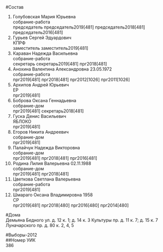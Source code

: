 #Состав  
1. Голубовская Мария Юрьевна  
    собрание-работа  
    председатель председатель2019[481] председатель2018[481] председатель2016[481]  
2. Гурьев Сергей Эдуардович  
    КПРФ  
    заместитель заместитель2019[481]  
3. Караван Надежда Васильевна  
    собрание-работа  
    секретарь секретарь2019[481] прг2018[481]  
4. Анохина Валентина Александровна 23.05.1972  
    собрание-работа  
    прг2019[481] прг2018[481] прг2012[1026] прг2011[1026]  
5. Архипов Андрей Юрьевич  
    ЕР  
    прг2019[481]  
6. Боброва Оксана Геннадьевна  
    собрание-дом  
    прг2019[481] секретарь2018[481]  
7. Гуска Денис Васильевич  
    ЯБЛОКО  
    прг2019[481]  
8. Егоров Никита Андреевич  
    собрание-дом  
    прг2019[481]  
9. Палайчук Надежда Викторовна  
    собрание-дом  
    прг2019[481] прг2018[481] прг2016[481]  
10. Родина Лилия Валерьевна 02.11.1988  
    собрание-дом  
    прг2019[481] прг2018[481]  
11. Цветкова Светлана Валерьевна  
    собрание-работа  
    прг2019[481]  
12. Шмараго Оксана Владимировна 1958  
    СР  
    прг2019[481] прг2018[480] прг2016[480] прг2014[480]  
  
#Дома  
Демьяна Бедного ул. д. 12 к. 1; д. 14 к. 3 Культуры пр. д. 11 к. 7; д. 15 к. 7 Луначарского пр. д. 80 к. 2, 4, 5  
  
#Выборы-2012  
##Номер УИК  
386  
